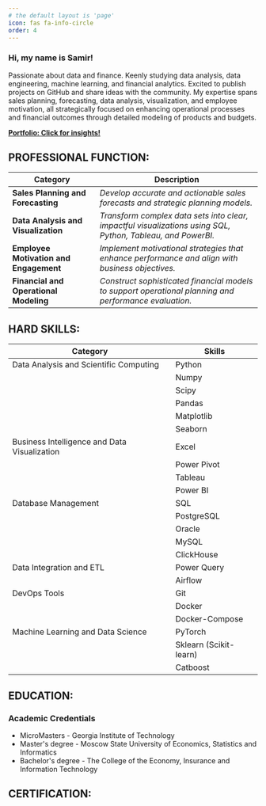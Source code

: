 ```yaml
---
# the default layout is 'page'
icon: fas fa-info-circle
order: 4
---
```

 ### Hi, my name is Samir!

Passionate about data and finance. Keenly studying data analysis, data engineering, machine learning, and financial analytics. 
Excited to publish projects on GitHub and share ideas with the community. My expertise spans sales planning, forecasting, data analysis, visualization, and employee motivation, all strategically focused on enhancing operational processes and financial outcomes through detailed modeling of products and budgets.

[**Portfolio: Click for insights!**](https://samiralikperov.github.io/about/)


## PROFESSIONAL FUNCTION:
| Category                             | Description                                                                                     |
|--------------------------------------|-------------------------------------------------------------------------------------------------|
| **Sales Planning and Forecasting**   | *Develop accurate and actionable sales forecasts and strategic planning models.*                |
| **Data Analysis and Visualization**  | *Transform complex data sets into clear, impactful visualizations using SQL, Python, Tableau, and PowerBI.* |
| **Employee Motivation and Engagement** | *Implement motivational strategies that enhance performance and align with business objectives.* |
| **Financial and Operational Modeling** | *Construct sophisticated financial models to support operational planning and performance evaluation.* |



##  HARD SKILLS:
| Category                                       | Skills                      |
|------------------------------------------------|-----------------------------|
| Data Analysis and Scientific Computing         | Python                      |
|                                                | Numpy                       |
|                                                | Scipy                       |
|                                                | Pandas                      |
|                                                | Matplotlib                  |
|                                                | Seaborn                     |
| Business Intelligence and Data Visualization   | Excel                       |
|                                                | Power Pivot                 |
|                                                | Tableau                     |
|                                                | Power BI                    |
| Database Management                            | SQL                         |
|                                                | PostgreSQL                  |
|                                                | Oracle                      |
|                                                | MySQL                       |
|                                                | ClickHouse                  |
| Data Integration and ETL                       | Power Query                 |
|                                                | Airflow                     |
| DevOps Tools                                   | Git                         |
|                                                | Docker                      |
|                                                | Docker-Compose              |
| Machine Learning and Data Science              | PyTorch                     |
|                                                | Sklearn (Scikit-learn)      |
|                                                | Catboost                    |



##  EDUCATION:
### Academic Credentials
- MicroMasters - Georgia Institute of Technology
- Master's degree - Moscow State University of Economics, Statistics and Informatics
- Bachelor's degree - The College of the Economy, Insurance and Information Technology

##  CERTIFICATION:

